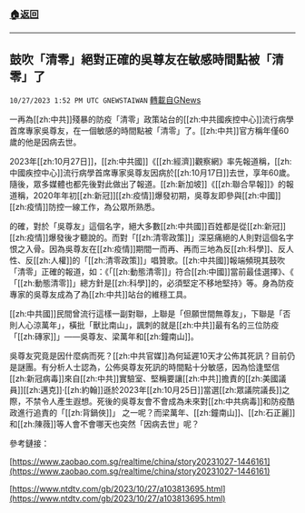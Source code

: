 ###  [:house:返回](README.md)
---


## 鼓吹「清零」絕對正確的吳尊友在敏感時間點被「清零」了
`10/27/2023 1:52 PM UTC GNEWSTAIWAN` [轉載自GNews](https://gnews.org/articles/1888763)



一再為[[zh:中共]]殘暴的防疫「清零」政策站台的[[zh:中共國疾控中心]]流行病學首席專家吳尊友，在一個敏感的時間點被「清零」了。[[zh:中共]]官方稱年僅60歲的他是因病去世。  

2023年[[zh:10月27日]]，[[zh:中共國]]《[[zh:經濟]]觀察網》率先報道稱，[[zh:中國疾控中心]]流行病學首席專家吳尊友因病於[[zh:10月17日]]去世，享年60歲。隨後，眾多媒體也都先後對此做出了報道。[[zh:新加坡]]《[[zh:聯合早報]]》的報道稱，2020年年初[[zh:新冠]][[zh:疫情]]爆發初期，吳尊友即參與[[zh:中國]][[zh:疫情]]防控一線工作，為公眾所熟悉。

  

的確，對於「吳尊友」這個名字，絕大多數[[zh:中共國]]百姓都是從[[zh:新冠]][[zh:疫情]]爆發後才聽說的。而對「[[zh:清零政策]]」深惡痛絕的人則對這個名字恨之入骨。因為吳尊友在[[zh:疫情]]期間一而再、再而三地為反[[zh:科學]]、反人性、反[[zh:人權]]的「[[zh:清零政策]]」唱贊歌。[[zh:中共國]]報端頻現其鼓吹「清零」正確的報道，如：《「[[zh:動態清零]]」符合[[zh:中國]]當前最佳選擇》、《 「[[zh:動態清零]]」總方針是[[zh:科學]]的，必須堅定不移地堅持》等。身為防疫專家的吳尊友成為了為[[zh:中共]]站台的維穩工具。

  

[[zh:中共國]]民間曾流行這樣一副對聯，上聯是「但願世間無尊友」，下聯是「否則人心涼萬年」，橫批「獸比南山」，諷刺的就是[[zh:中共]]最有名的三位防疫「[[zh:磚家]]」——吳尊友、梁萬年和[[zh:鐘南山]]。

  

吳尊友究竟是因什麼病而死？[[zh:中共官媒]]為何延遲10天才公佈其死訊？目前仍是謎團。有分析人士認為，公佈吳尊友死訊的時間點十分敏感，因為恰逢堅信[[zh:新冠病毒]]來自[[zh:中共]]實驗室、堅稱要讓[[zh:中共]]擔責的[[zh:美國議員]][[zh:邁克]]·[[zh:約翰]]遜於2023年[[zh:10月25日]]當選[[zh:眾議院議長]]之際，不禁令人產生遐想。死後的吳尊友會不會成為未來對[[zh:中共病毒]]和防疫酷政進行追責的「[[zh:背鍋俠]]」 之一呢？而梁萬年、[[zh:鐘南山]]、[[zh:石正麗]]和[[zh:陳薇]]等人會不會哪天也突然「因病去世」呢？

參考鏈接：

[https://www.zaobao.com.sg/realtime/china/story20231027-1446161](https://www.zaobao.com.sg/realtime/china/story20231027-1446161) 

[https://www.ntdtv.com/gb/2023/10/27/a103813695.html](https://www.ntdtv.com/gb/2023/10/27/a103813695.html) 

